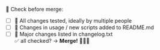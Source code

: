 🤔 Check before merge:
- [ ] 🔨 All changes tested, ideally by multiple people
- [ ] 📝 Changes in usage / new scripts added to README.md
- [ ] 📣 Major changes listed in changelog.txt<br>
✅ all checked? -> **Merge!** 🎉🎉🎉
